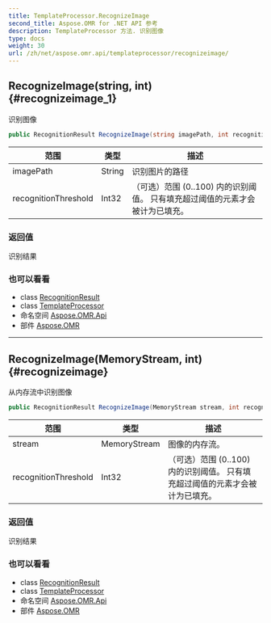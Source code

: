 ```yaml
---
title: TemplateProcessor.RecognizeImage
second_title: Aspose.OMR for .NET API 参考
description: TemplateProcessor 方法. 识别图像
type: docs
weight: 30
url: /zh/net/aspose.omr.api/templateprocessor/recognizeimage/
---
```

## RecognizeImage(string, int) {#recognizeimage_1}

识别图像

```csharp
public RecognitionResult RecognizeImage(string imagePath, int recognitionThreshold = -100)
```

| 范围 | 类型 | 描述 |
| --- | --- | --- |
| imagePath | String | 识别图片的路径 |
| recognitionThreshold | Int32 | （可选）范围 (0..100) 内的识别阈值。 只有填充超过阈值的元素才会被计为已填充。 |

### 返回值

识别结果

### 也可以看看

* class [RecognitionResult](../../../aspose.omr.model/recognitionresult/)
* class [TemplateProcessor](../)
* 命名空间 [Aspose.OMR.Api](../../templateprocessor/)
* 部件 [Aspose.OMR](../../../)

---

## RecognizeImage(MemoryStream, int) {#recognizeimage}

从内存流中识别图像

```csharp
public RecognitionResult RecognizeImage(MemoryStream stream, int recognitionThreshold = -100)
```

| 范围 | 类型 | 描述 |
| --- | --- | --- |
| stream | MemoryStream | 图像的内存流。 |
| recognitionThreshold | Int32 | （可选）范围 (0..100) 内的识别阈值。 只有填充超过阈值的元素才会被计为已填充。 |

### 返回值

识别结果

### 也可以看看

* class [RecognitionResult](../../../aspose.omr.model/recognitionresult/)
* class [TemplateProcessor](../)
* 命名空间 [Aspose.OMR.Api](../../templateprocessor/)
* 部件 [Aspose.OMR](../../../)


